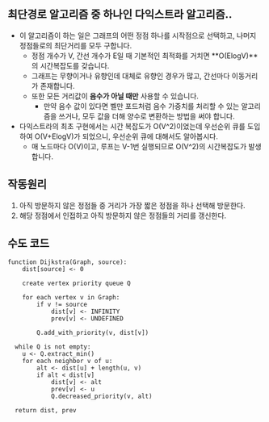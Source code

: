 ## 최단경로 알고리즘 중 하나인 다익스트라 알고리즘..

- 이 알고리즘이 하는 일은 그래프의 어떤 정점 하나를 시작점으로 선택하고, 나머지 정점들로의 최단거리를 모두 구합니다.
  - 정점 개수가 V, 간선 개수가 E일 때 기본적인 최적화를 거치면 **O(ElogV)**의 시간복잡도를 갖습니다.
  - 그래프는 무향이거나 유향인데 대체로 유향인 경우가 많고, 간선마다 이동거리가 존재합니다.
  - 또한 모든 거리값이 **음수가 아닐 때만** 사용할 수 있습니다.
    - 만약 음수 값이 있다면 벨만 포드처럼 음수 가중치를 처리할 수 있는 알고리즘을 쓰거나, 모두 값을 더해 양수로 변환하는 방법을 써야 합니다.
- 다익스트라의 최초 구현에서는 시간 복잡도가 O(V^2)이었는데 우선순위 큐를 도입하여 O(V+ElogV)가 되었으니, 우선순위 큐에 대해서도 알아봅시다.
  - 매 노드마다 O(V)이고, 루프는 V-1번 실행되므로 O(V^2)의 시간복잡도가 발생합니다.

## 작동원리

1. 아직 방문하지 않은 정점들 중 거리가 가장 짧은 정점을 하나 선택해 방문한다.
2. 해당 정점에서 인접하고 아직 방문하지 않은 정점들의 거리를 갱신한다.

## 수도 코드

```
function Dijkstra(Graph, source):
	dist[source] <- 0
	
	create vertex priority queue Q
	
	for each vertex v in Graph:
		if v != source
			dist[v] <- INFINITY
			prev[v] <- UNDEFINED
			
		Q.add_with_priority(v, dist[v])
  
  while Q is not empty:
  	u <- Q.extract_min()
  	for each neighbor v of u:
  		alt <- dist[u] + length(u, v)
  		if alt < dist[v]
  			dist[v] <- alt
  			prev[v] <- u
  			Q.decreased_priority(v, alt)
  			
  return dist, prev
```

